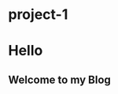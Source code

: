 # project-1
<head>
<h1>Hello</h1>
<h2><p> Welcome to my Blog </p></h2>
<img src="images/351.jpg>
</head>
<body>







</body>

